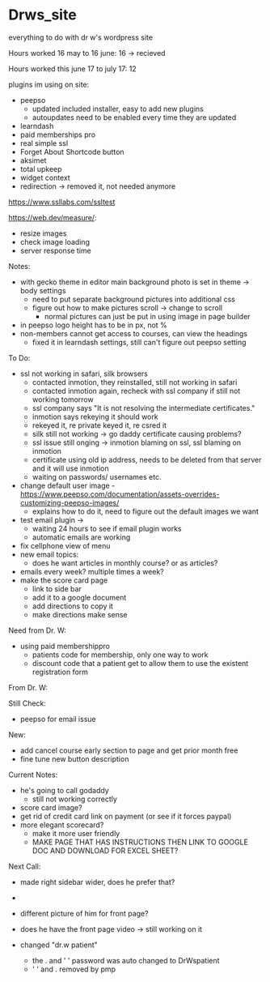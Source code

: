 # Drws_site
everything to do with dr w's wordpress site

 Hours worked 16 may to 16 june: 16 ->  recieved
 
 Hours worked this june 17 to july 17: 12
 
plugins im using on site:

- peepso
	- updated included installer, easy to add new plugins
	- autoupdates need to be enabled every time they are updated
- learndash 
- paid memberships pro
- real simple ssl 
- Forget About Shortcode button 
- aksimet
- total upkeep
- widget context 
- redirection -> removed it, not needed anymore

https://www.ssllabs.com/ssltest

https://web.dev/measure/:
- resize images
- check image loading
- server response time

Notes:

- with gecko theme in editor main background photo is set in theme -> body settings
	- need to put separate background pictures into additional css
	- figure out how to make pictures scroll -> change to scroll
		- normal pictures can just be put in using image in page builder
- in peepso logo height has to be in px, not %
- non-members cannot get access to courses, can view the headings 
 	- fixed it in learndash settings, still can't figure out peepso setting

To Do:

- ssl not working in safari, silk browsers
	- contacted inmotion, they reinstalled, still not working in safari
	- contacted inmotion again, recheck with ssl company if still not working tomorrow
	- ssl company says "It is not resolving the intermediate certificates."
	- inmotion says rekeying it should work
	- rekeyed it, re private keyed it, re csred it 
	- silk still not working -> go daddy certificate causing problems?
	- ssl issue still onging -> inmotion blaming on ssl, ssl blaming on inmotion
	- certificate using old ip address, needs to be deleted from that server and it will use inmotion 
	- waiting on passwords/ usernames etc. 
- change default user image
	-https://www.peepso.com/documentation/assets-overrides-customizing-peepso-images/ 
	- explains how to do it, need to figure out the default images we want
- test email plugin -> 
	- waiting 24 hours to see if email plugin works 
	- automatic emails are working
- fix cellphone view of menu
-  new email topics:
	- does he want articles in monthly course? or as articles? 
- emails every week? multiple times a week?
- make the score card page
	- link to side bar
	- add it to a google document
	- add directions to copy it
	- make directions make sense

Need from Dr. W:

- using paid membershippro 
	- patients code for membership, only one way to work
	-  discount code that a patient get to allow them to use the existent registration form


From Dr. W:

Still Check:

-  peepso  for email issue




New: 
- add cancel course early section to page and get prior month free
- fine tune new button description


Current Notes:

- he's going to call godaddy
	- still not working correctly
- score card image?
- get rid of credit card link on payment (or see if it forces paypal)
- more elegant scorecard?
	- make it more user friendly
	- MAKE PAGE THAT HAS INSTRUCTIONS THEN LINK TO GOOGLE DOC AND DOWNLOAD FOR EXCEL SHEET?

Next Call:

- made right sidebar wider, does he prefer that?
- 
- different picture of him for front page?
- does he have the front page video -> still working on it

- changed "dr.w patient"
	- the . and ' ' password was auto changed to DrWspatient
	- ' ' and . removed by pmp
